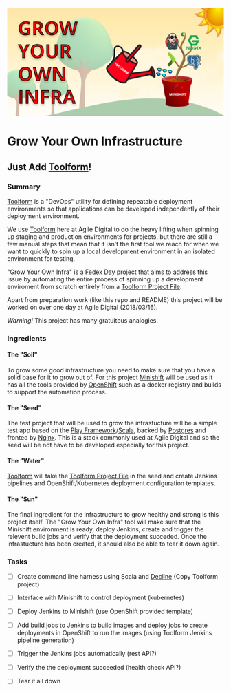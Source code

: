 ![Grow Your Own Infrastructure Logo](images/banner.jpg "Just Add Toolform!")
# Grow Your Own Infrastructure
## Just Add [Toolform](https://github.com/agiledigital/toolform)!

### Summary

[Toolform](https://github.com/agiledigital/toolform) is a "DevOps" utility for defining repeatable deployment environments so that applications can be developed independently of their deployment environment.

We use [Toolform](https://github.com/agiledigital/toolform) here at Agile Digital to do the heavy lifting when spinning up staging and production environments for projects, but there are still a few manual steps that mean that it isn't the first tool we reach for when we want to quickly to spin up a local development environment in an isolated environment for testing.

"Grow Your Own Infra" is a [Fedex Day](http://www.ianjones.co/2014/06/what-is-fedex-day.html) project that aims to address this issue by automating the entire process of spinning up a development enviroment from scratch entirely from a [Toolform Project File](https://github.com/agiledigital/toolform#project-configuration).

Apart from preparation work (like this repo and README) this project will be worked on over one day at Agile Digital (2018/03/16).

_Warning!_ This project has many gratuitous analogies.

### Ingredients

#### The "Soil"
To grow some good infrastructure you need to make sure that you have a solid base for it to grow out of. For this project [Minishift](https://github.com/minishift/minishift) will be used as it has all the tools provided by [OpenShift](https://www.openshift.com/) such as a docker registry and builds to support the automation process.

#### The "Seed"
The test project that will be used to grow the infrastucture will be a simple test app based on the [Play Framework](https://www.playframework.com/)/[Scala](https://www.scala-lang.org/), backed by [Postgres](https://www.postgresql.org/) and fronted by [Nginx](https://www.nginx.com/). This is a stack commonly used at Agile Digital and so the seed will be not have to be developed especially for this project.

#### The "Water"
[Toolform](https://github.com/agiledigital/toolform) will take the [Toolform Project File](https://github.com/agiledigital/toolform#project-configuration) in the seed and create Jenkins pipelines and OpenShift/Kubernetes deployment configuration templates.

#### The "Sun"
The final ingredient for the infrastructure to grow healthy and strong is this project itself. The "Grow Your Own Infra" tool will make sure that the Minishift environment is ready, deploy Jenkins, create and trigger the relevent build jobs and verify that the deployment succeded. Once the infrastucture has been created, it should also be able to tear it down again.

### Tasks
- [ ] Create command line harness using Scala and [Decline](https://github.com/bkirwi/decline) (Copy Toolform project)
- [ ] Interface with Minishift to control deployment (kubernetes)
- [ ] Deploy Jenkins to Minishift (use OpenShift provided template)
- [ ] Add build jobs to Jenkins to build images and deploy jobs to create deployments in OpenShift to run the images (using Toolform Jenkins pipeline generation)
- [ ] Trigger the Jenkins jobs automatically (rest API?)
- [ ] Verify the the deployment succeeded (health check API?)
- [ ] Tear it all down

